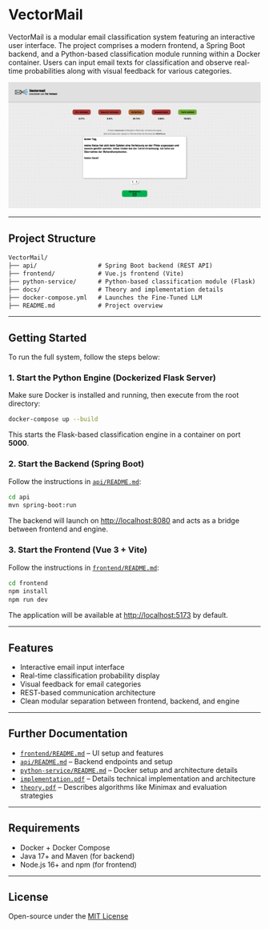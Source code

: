# VectorMail

VectorMail is a modular email classification system featuring an interactive user interface. The project comprises a modern frontend, a Spring Boot backend, and a Python-based classification module running within a Docker container. Users can input email texts for classification and observe real-time probabilities along with visual feedback for various categories.

![VectorMail Interface](./docs/images/Screenshot-Interface.png)

---

## Project Structure

```
VectorMail/
├── api/                 # Spring Boot backend (REST API)
├── frontend/            # Vue.js frontend (Vite)
├── python-service/      # Python-based classification module (Flask)
├── docs/                # Theory and implementation details
├── docker-compose.yml   # Launches the Fine-Tuned LLM
├── README.md            # Project overview
```

---

## Getting Started

To run the full system, follow the steps below:

### 1. Start the Python Engine (Dockerized Flask Server)

Make sure Docker is installed and running, then execute from the root directory:

```bash
docker-compose up --build
```

This starts the Flask-based classification engine in a container on port **5000**.

### 2. Start the Backend (Spring Boot)

Follow the instructions in [`api/README.md`](api/README.md):

```bash
cd api
mvn spring-boot:run
```

The backend will launch on [http://localhost:8080](http://localhost:8080) and acts as a bridge between frontend and engine.

### 3. Start the Frontend (Vue 3 + Vite)

Follow the instructions in [`frontend/README.md`](frontend/README.md):

```bash
cd frontend
npm install
npm run dev
```

The application will be available at [http://localhost:5173](http://localhost:5173) by default.

---

## Features

- Interactive email input interface
- Real-time classification probability display
- Visual feedback for email categories
- REST-based communication architecture
- Clean modular separation between frontend, backend, and engine

---

## Further Documentation

- [`frontend/README.md`](frontend/README.md) – UI setup and features
- [`api/README.md`](api/README.md) – Backend endpoints and setup
- [`python-service/README.md`](api/README.md) – Docker setup and architecture details
- [`implementation.pdf`](docs/implementation.pdf) – Details technical implementation and architecture
- [`theory.pdf`](docs/theory.pdf) – Describes algorithms like Minimax and evaluation strategies

---

## Requirements

- Docker + Docker Compose
- Java 17+ and Maven (for backend)
- Node.js 16+ and npm (for frontend)

---

## License

Open-source under the [MIT License](https://opensource.org/licenses/MIT)
```
